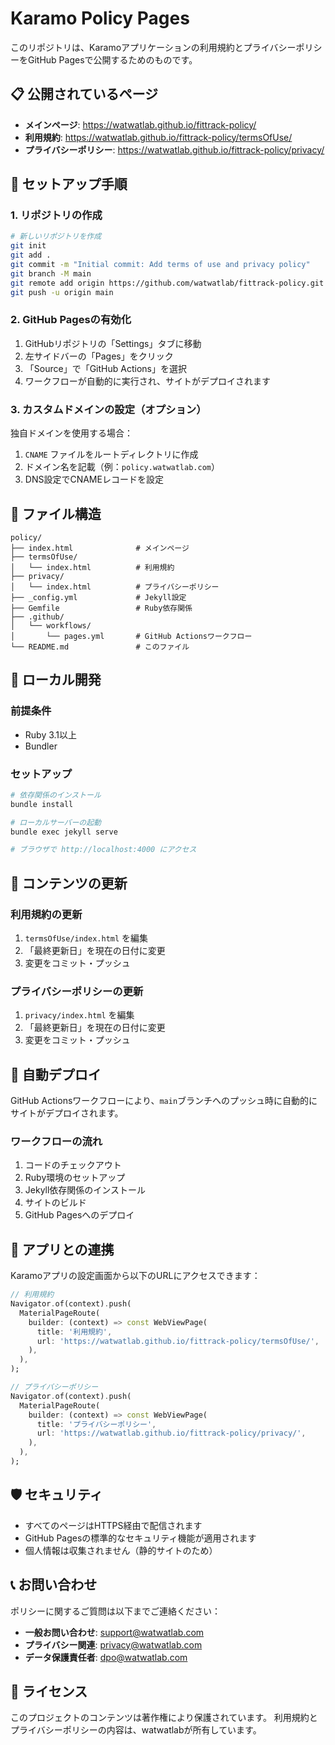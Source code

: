 # Karamo Policy Pages

このリポジトリは、Karamoアプリケーションの利用規約とプライバシーポリシーをGitHub Pagesで公開するためのものです。

## 📋 公開されているページ

- **メインページ**: https://watwatlab.github.io/fittrack-policy/
- **利用規約**: https://watwatlab.github.io/fittrack-policy/termsOfUse/
- **プライバシーポリシー**: https://watwatlab.github.io/fittrack-policy/privacy/

## 🚀 セットアップ手順

### 1. リポジトリの作成
```bash
# 新しいリポジトリを作成
git init
git add .
git commit -m "Initial commit: Add terms of use and privacy policy"
git branch -M main
git remote add origin https://github.com/watwatlab/fittrack-policy.git
git push -u origin main
```

### 2. GitHub Pagesの有効化
1. GitHubリポジトリの「Settings」タブに移動
2. 左サイドバーの「Pages」をクリック
3. 「Source」で「GitHub Actions」を選択
4. ワークフローが自動的に実行され、サイトがデプロイされます

### 3. カスタムドメインの設定（オプション）
独自ドメインを使用する場合：
1. `CNAME` ファイルをルートディレクトリに作成
2. ドメイン名を記載（例：`policy.watwatlab.com`）
3. DNS設定でCNAMEレコードを設定

## 📁 ファイル構造

```
policy/
├── index.html              # メインページ
├── termsOfUse/
│   └── index.html          # 利用規約
├── privacy/
│   └── index.html          # プライバシーポリシー
├── _config.yml             # Jekyll設定
├── Gemfile                 # Ruby依存関係
├── .github/
│   └── workflows/
│       └── pages.yml       # GitHub Actionsワークフロー
└── README.md               # このファイル
```

## 🔧 ローカル開発

### 前提条件
- Ruby 3.1以上
- Bundler

### セットアップ
```bash
# 依存関係のインストール
bundle install

# ローカルサーバーの起動
bundle exec jekyll serve

# ブラウザで http://localhost:4000 にアクセス
```

## 📝 コンテンツの更新

### 利用規約の更新
1. `termsOfUse/index.html` を編集
2. 「最終更新日」を現在の日付に変更
3. 変更をコミット・プッシュ

### プライバシーポリシーの更新
1. `privacy/index.html` を編集
2. 「最終更新日」を現在の日付に変更
3. 変更をコミット・プッシュ

## 🔄 自動デプロイ

GitHub Actionsワークフローにより、`main`ブランチへのプッシュ時に自動的にサイトがデプロイされます。

### ワークフローの流れ
1. コードのチェックアウト
2. Ruby環境のセットアップ
3. Jekyll依存関係のインストール
4. サイトのビルド
5. GitHub Pagesへのデプロイ

## 📱 アプリとの連携

Karamoアプリの設定画面から以下のURLにアクセスできます：

```dart
// 利用規約
Navigator.of(context).push(
  MaterialPageRoute(
    builder: (context) => const WebViewPage(
      title: '利用規約',
      url: 'https://watwatlab.github.io/fittrack-policy/termsOfUse/',
    ),
  ),
);

// プライバシーポリシー
Navigator.of(context).push(
  MaterialPageRoute(
    builder: (context) => const WebViewPage(
      title: 'プライバシーポリシー',
      url: 'https://watwatlab.github.io/fittrack-policy/privacy/',
    ),
  ),
);
```

## 🛡️ セキュリティ

- すべてのページはHTTPS経由で配信されます
- GitHub Pagesの標準的なセキュリティ機能が適用されます
- 個人情報は収集されません（静的サイトのため）

## 📞 お問い合わせ

ポリシーに関するご質問は以下までご連絡ください：

- **一般お問い合わせ**: support@watwatlab.com
- **プライバシー関連**: privacy@watwatlab.com
- **データ保護責任者**: dpo@watwatlab.com

## 📄 ライセンス

このプロジェクトのコンテンツは著作権により保護されています。
利用規約とプライバシーポリシーの内容は、watwatlabが所有しています。 
